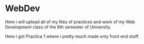 # WebDev
Here i will upload all of my files of practices and work of my Web Development class of the 6th semester of University. 

Here i got Practica 1 where i pretty much made only front end stuff. 
